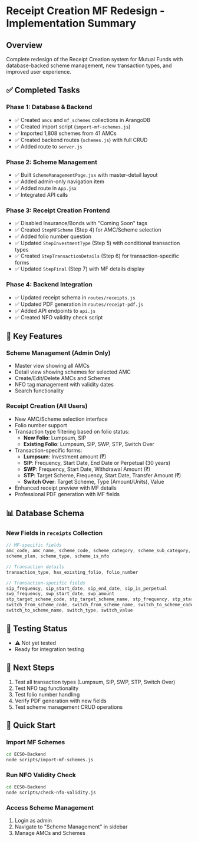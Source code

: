 # Receipt Creation MF Redesign - Implementation Summary

## Overview
Complete redesign of the Receipt Creation system for Mutual Funds with database-backed scheme management, new transaction types, and improved user experience.

## ✅ Completed Tasks

### Phase 1: Database & Backend
- ✅ Created `amcs` and `mf_schemes` collections in ArangoDB
- ✅ Created import script (`import-mf-schemes.js`)
- ✅ Imported 1,808 schemes from 41 AMCs
- ✅ Created backend routes (`schemes.js`) with full CRUD
- ✅ Added route to `server.js`

### Phase 2: Scheme Management
- ✅ Built `SchemeManagementPage.jsx` with master-detail layout
- ✅ Added admin-only navigation item
- ✅ Added route in `App.jsx`
- ✅ Integrated API calls

### Phase 3: Receipt Creation Frontend
- ✅ Disabled Insurance/Bonds with "Coming Soon" tags
- ✅ Created `StepMFScheme` (Step 4) for AMC/Scheme selection
- ✅ Added folio number question
- ✅ Updated `StepInvestmentType` (Step 5) with conditional transaction types
- ✅ Created `StepTransactionDetails` (Step 6) for transaction-specific forms
- ✅ Updated `StepFinal` (Step 7) with MF details display

### Phase 4: Backend Integration
- ✅ Updated receipt schema in `routes/receipts.js`
- ✅ Updated PDF generation in `routes/receipt-pdf.js`
- ✅ Added API endpoints to `api.js`
- ✅ Created NFO validity check script

## 🎯 Key Features

### Scheme Management (Admin Only)
- Master view showing all AMCs
- Detail view showing schemes for selected AMC
- Create/Edit/Delete AMCs and Schemes
- NFO tag management with validity dates
- Search functionality

### Receipt Creation (All Users)
- New AMC/Scheme selection interface
- Folio number support
- Transaction type filtering based on folio status:
  - **New Folio**: Lumpsum, SIP
  - **Existing Folio**: Lumpsum, SIP, SWP, STP, Switch Over
- Transaction-specific forms:
  - **Lumpsum**: Investment amount (₹)
  - **SIP**: Frequency, Start Date, End Date or Perpetual (30 years)
  - **SWP**: Frequency, Start Date, Withdrawal Amount (₹)
  - **STP**: Target Scheme, Frequency, Start Date, Transfer Amount (₹)
  - **Switch Over**: Target Scheme, Type (Amount/Units), Value
- Enhanced receipt preview with MF details
- Professional PDF generation with MF fields

## 📊 Database Schema

### New Fields in `receipts` Collection
```javascript
// MF-specific fields
amc_code, amc_name, scheme_code, scheme_category, scheme_sub_category, 
scheme_plan, scheme_type, scheme_is_nfo

// Transaction details
transaction_type, has_existing_folio, folio_number

// Transaction-specific fields
sip_frequency, sip_start_date, sip_end_date, sip_is_perpetual
swp_frequency, swp_start_date, swp_amount
stp_target_scheme_code, stp_target_scheme_name, stp_frequency, stp_start_date, stp_amount
switch_from_scheme_code, switch_from_scheme_name, switch_to_scheme_code, 
switch_to_scheme_name, switch_type, switch_value
```

## 🧪 Testing Status
- ⚠️ Not yet tested
- Ready for integration testing

## 📝 Next Steps
1. Test all transaction types (Lumpsum, SIP, SWP, STP, Switch Over)
2. Test NFO tag functionality
3. Test folio number handling
4. Verify PDF generation with new fields
5. Test scheme management CRUD operations

## 🚀 Quick Start

### Import MF Schemes
```bash
cd ECS0-Backend
node scripts/import-mf-schemes.js
```

### Run NFO Validity Check
```bash
cd ECS0-Backend
node scripts/check-nfo-validity.js
```

### Access Scheme Management
1. Login as admin
2. Navigate to "Scheme Management" in sidebar
3. Manage AMCs and Schemes

